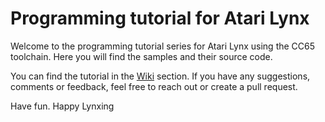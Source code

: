 # Programming tutorial for Atari Lynx

Welcome to the programming tutorial series for Atari Lynx using the CC65 toolchain.
Here you will find the samples and their source code.

You can find the tutorial in the [Wiki](Wiki) section.
If you have any suggestions, comments or feedback, feel free to reach out or create a pull request.

Have fun. Happy Lynxing
